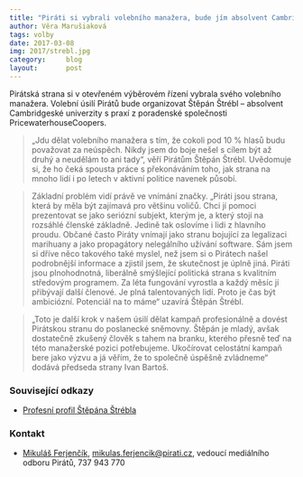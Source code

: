 ```yaml
---
title: "Piráti si vybrali volebního manažera, bude jím absolvent Cambridge Štěpán Štrébl"
author: Věra Marušiaková
tags: volby
date: 2017-03-08
img: 2017/strebl.jpg
category:     blog
layout:       post
---
```


Pirátská strana si v otevřeném výběrovém řízení vybrala svého volebního manažera. Volební úsilí Pirátů bude organizovat Štěpán Štrébl – absolvent Cambridgeské univerzity s praxí z poradenské společnosti PricewaterhouseCoopers.

> „Jdu dělat volebního manažera s tím, že cokoli pod 10 % hlasů budu považovat za neúspěch. Nikdy jsem do boje nešel s cílem být až druhý a neudělám to ani tady“, věří Pirátům Štěpán Štrébl. Uvědomuje si, že ho čeká spousta práce s překonáváním toho, jak strana na mnoho lidí i po letech v aktivní politice navenek působí.

> Základní problém vidí právě ve vnímání značky. „Piráti jsou strana, která by měla být zajímavá pro většinu voličů. Chci jí pomoci prezentovat se jako seriózní subjekt, kterým je, a který stojí na rozsáhlé členské základně. Jedině tak oslovíme i lidi z hlavního proudu. Občané často Piráty vnímají jako stranu bojující za legalizaci marihuany a jako propagátory nelegálního užívání software. Sám jsem si dříve něco takového také myslel, než jsem si o Pirátech našel podrobnější informace a zjistil jsem, že skutečnost je úplně jiná. Piráti jsou plnohodnotná, liberálně smýšlející politická strana s kvalitním středovým programem. Za léta fungování vyrostla a každý měsíc jí přibývají další členové. Je plná talentovaných lidí. Proto je čas být ambiciózní. Potenciál na to máme“ uzavírá Štěpán Štrébl.

> „Toto je další krok v našem úsilí dělat kampaň profesionálně a dovést Pirátskou stranu do poslanecké sněmovny. Štěpán je mladý, avšak dostatečně zkušený člověk s tahem na branku, kterého přesně teď na této manažerské pozici potřebujeme. Ukočírovat celostátní kampaň bere jako výzvu a já věřím, že to společně úspěšně zvládneme“ dodává předseda strany Ivan Bartoš.

### Související odkazy

* [Profesní profil Štěpána Štrébla](https://www.linkedin.com/in/strebl/)

### Kontakt

* [Mikuláš Ferjenčík](https://www.pirati.cz/lide/mikulas_ferjencik), [mikulas.ferjencik@pirati.cz](mikulas.ferjencik@pirati.cz), vedoucí mediálního odboru Pirátů, 737 943 770
